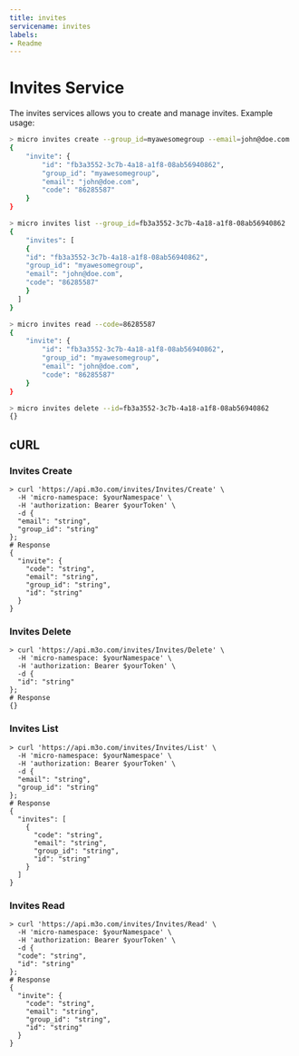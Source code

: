 ```yaml
---
title: invites
servicename: invites
labels: 
- Readme
---
```

# Invites Service

The invites services allows you to create and manage invites. Example usage:

```bash
> micro invites create --group_id=myawesomegroup --email=john@doe.com
{
	"invite": {
		"id": "fb3a3552-3c7b-4a18-a1f8-08ab56940862",
		"group_id": "myawesomegroup",
		"email": "john@doe.com",
		"code": "86285587"
	}
}

> micro invites list --group_id=fb3a3552-3c7b-4a18-a1f8-08ab56940862
{
	"invites": [
    {
    "id": "fb3a3552-3c7b-4a18-a1f8-08ab56940862",
    "group_id": "myawesomegroup",
    "email": "john@doe.com",
    "code": "86285587"
    }
  ]
}

> micro invites read --code=86285587
{
	"invite": {
		"id": "fb3a3552-3c7b-4a18-a1f8-08ab56940862",
		"group_id": "myawesomegroup",
		"email": "john@doe.com",
		"code": "86285587"
	}
}

> micro invites delete --id=fb3a3552-3c7b-4a18-a1f8-08ab56940862
{}
```

## cURL


### Invites Create
<!-- We use the request body description here as endpoint descriptions are not
being lifted correctly from the proto by the openapi spec generator -->

```shell
> curl 'https://api.m3o.com/invites/Invites/Create' \
  -H 'micro-namespace: $yourNamespace' \
  -H 'authorization: Bearer $yourToken' \
  -d {
  "email": "string",
  "group_id": "string"
};
# Response
{
  "invite": {
    "code": "string",
    "email": "string",
    "group_id": "string",
    "id": "string"
  }
}
```


### Invites Delete
<!-- We use the request body description here as endpoint descriptions are not
being lifted correctly from the proto by the openapi spec generator -->

```shell
> curl 'https://api.m3o.com/invites/Invites/Delete' \
  -H 'micro-namespace: $yourNamespace' \
  -H 'authorization: Bearer $yourToken' \
  -d {
  "id": "string"
};
# Response
{}
```


### Invites List
<!-- We use the request body description here as endpoint descriptions are not
being lifted correctly from the proto by the openapi spec generator -->

```shell
> curl 'https://api.m3o.com/invites/Invites/List' \
  -H 'micro-namespace: $yourNamespace' \
  -H 'authorization: Bearer $yourToken' \
  -d {
  "email": "string",
  "group_id": "string"
};
# Response
{
  "invites": [
    {
      "code": "string",
      "email": "string",
      "group_id": "string",
      "id": "string"
    }
  ]
}
```


### Invites Read
<!-- We use the request body description here as endpoint descriptions are not
being lifted correctly from the proto by the openapi spec generator -->

```shell
> curl 'https://api.m3o.com/invites/Invites/Read' \
  -H 'micro-namespace: $yourNamespace' \
  -H 'authorization: Bearer $yourToken' \
  -d {
  "code": "string",
  "id": "string"
};
# Response
{
  "invite": {
    "code": "string",
    "email": "string",
    "group_id": "string",
    "id": "string"
  }
}
```


